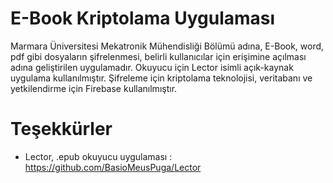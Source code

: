 # E-Book Kriptolama Uygulaması
Marmara Üniversitesi Mekatronik Mühendisliği Bölümü adına, E-Book, word, pdf gibi dosyaların şifrelenmesi, belirli kullanıcılar için erişimine açılması adına geliştirilen uygulamadır. Okuyucu için Lector isimli açık-kaynak uygulama kullanılmıştır. Şifreleme için kriptolama teknolojisi, veritabanı ve yetkilendirme için Firebase kullanılmıştır. 
# Teşekkürler
- Lector, .epub okuyucu uygulaması : https://github.com/BasioMeusPuga/Lector

